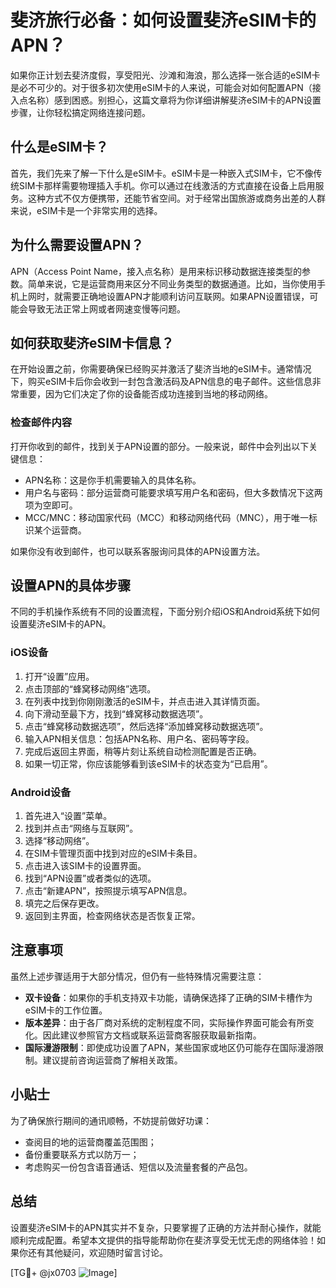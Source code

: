 # 斐济旅行必备：如何设置斐济eSIM卡的APN？

如果你正计划去斐济度假，享受阳光、沙滩和海浪，那么选择一张合适的eSIM卡是必不可少的。对于很多初次使用eSIM卡的人来说，可能会对如何配置APN（接入点名称）感到困惑。别担心，这篇文章将为你详细讲解斐济eSIM卡的APN设置步骤，让你轻松搞定网络连接问题。

## 什么是eSIM卡？

首先，我们先来了解一下什么是eSIM卡。eSIM卡是一种嵌入式SIM卡，它不像传统SIM卡那样需要物理插入手机。你可以通过在线激活的方式直接在设备上启用服务。这种方式不仅方便携带，还能节省空间。对于经常出国旅游或商务出差的人群来说，eSIM卡是一个非常实用的选择。

## 为什么需要设置APN？

APN（Access Point Name，接入点名称）是用来标识移动数据连接类型的参数。简单来说，它是运营商用来区分不同业务类型的数据通道。比如，当你使用手机上网时，就需要正确地设置APN才能顺利访问互联网。如果APN设置错误，可能会导致无法正常上网或者网速变慢等问题。

## 如何获取斐济eSIM卡信息？

在开始设置之前，你需要确保已经购买并激活了斐济当地的eSIM卡。通常情况下，购买eSIM卡后你会收到一封包含激活码及APN信息的电子邮件。这些信息非常重要，因为它们决定了你的设备能否成功连接到当地的移动网络。

### 检查邮件内容

打开你收到的邮件，找到关于APN设置的部分。一般来说，邮件中会列出以下关键信息：
- APN名称：这是你手机需要输入的具体名称。
- 用户名与密码：部分运营商可能要求填写用户名和密码，但大多数情况下这两项为空即可。
- MCC/MNC：移动国家代码（MCC）和移动网络代码（MNC），用于唯一标识某个运营商。

如果你没有收到邮件，也可以联系客服询问具体的APN设置方法。

## 设置APN的具体步骤

不同的手机操作系统有不同的设置流程，下面分别介绍iOS和Android系统下如何设置斐济eSIM卡的APN。

### iOS设备

1. 打开“设置”应用。
2. 点击顶部的“蜂窝移动网络”选项。
3. 在列表中找到你刚刚激活的eSIM卡，并点击进入其详情页面。
4. 向下滑动至最下方，找到“蜂窝移动数据选项”。
5. 点击“蜂窝移动数据选项”，然后选择“添加蜂窝移动数据选项”。
6. 输入APN相关信息：包括APN名称、用户名、密码等字段。
7. 完成后返回主界面，稍等片刻让系统自动检测配置是否正确。
8. 如果一切正常，你应该能够看到该eSIM卡的状态变为“已启用”。

### Android设备

1. 首先进入“设置”菜单。
2. 找到并点击“网络与互联网”。
3. 选择“移动网络”。
4. 在SIM卡管理页面中找到对应的eSIM卡条目。
5. 点击进入该SIM卡的设置界面。
6. 找到“APN设置”或者类似的选项。
7. 点击“新建APN”，按照提示填写APN信息。
8. 填完之后保存更改。
9. 返回到主界面，检查网络状态是否恢复正常。

## 注意事项

虽然上述步骤适用于大部分情况，但仍有一些特殊情况需要注意：

- **双卡设备**：如果你的手机支持双卡功能，请确保选择了正确的SIM卡槽作为eSIM卡的工作位置。
- **版本差异**：由于各厂商对系统的定制程度不同，实际操作界面可能会有所变化。因此建议参照官方文档或联系运营商客服获取最新指南。
- **国际漫游限制**：即使成功设置了APN，某些国家或地区仍可能存在国际漫游限制。建议提前咨询运营商了解相关政策。

## 小贴士

为了确保旅行期间的通讯顺畅，不妨提前做好功课：
- 查阅目的地的运营商覆盖范围图；
- 备份重要联系方式以防万一；
- 考虑购买一份包含语音通话、短信以及流量套餐的产品包。

## 总结

设置斐济eSIM卡的APN其实并不复杂，只要掌握了正确的方法并耐心操作，就能顺利完成配置。希望本文提供的指导能帮助你在斐济享受无忧无虑的网络体验！如果你还有其他疑问，欢迎随时留言讨论。

[TG💪+ @jx0703 ![Image](https://github.com/user-attachments/assets/dbca1d08-cadb-493c-b0ec-ad6f7a83f270)]